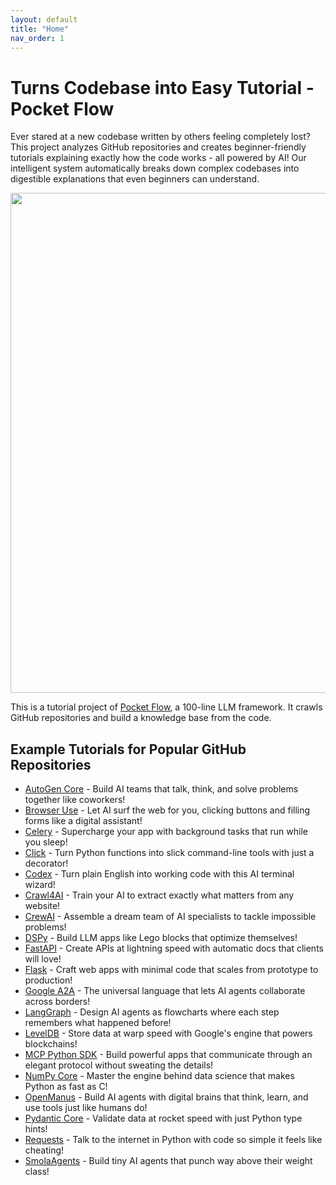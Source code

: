 ```yaml
---
layout: default
title: "Home"
nav_order: 1
---
```


# Turns Codebase into Easy Tutorial - Pocket Flow

Ever stared at a new codebase written by others feeling completely lost? This project analyzes GitHub repositories and creates beginner-friendly tutorials explaining exactly how the code works - all powered by AI! Our intelligent system automatically breaks down complex codebases into digestible explanations that even beginners can understand.

<p align="center">
  <a href="https://github.com/The-Pocket/PocketFlow" target="_blank">
    <img 
      src="https://raw.githubusercontent.com/The-Pocket/Tutorial-Codebase-Knowledge/refs/heads/main/assets/banner.png" width="800"
    />
  </a>
</p>

This is a tutorial project of [Pocket Flow](https://github.com/The-Pocket/PocketFlow), a 100-line LLM framework. It crawls GitHub repositories and build a knowledge base from the code.

## Example Tutorials for Popular GitHub Repositories

- [AutoGen Core](./AutoGen%20Core/index.md) - Build AI teams that talk, think, and solve problems together like coworkers!
- [Browser Use](./Browser%20Use/index.md) - Let AI surf the web for you, clicking buttons and filling forms like a digital assistant!
- [Celery](./Celery/index.md) - Supercharge your app with background tasks that run while you sleep!
- [Click](./Click/index.md) - Turn Python functions into slick command-line tools with just a decorator!
- [Codex](./Codex/index.md) - Turn plain English into working code with this AI terminal wizard!
- [Crawl4AI](./Crawl4AI/index.md) - Train your AI to extract exactly what matters from any website!
- [CrewAI](./CrewAI/index.md) - Assemble a dream team of AI specialists to tackle impossible problems!
- [DSPy](./DSPy/index.md) - Build LLM apps like Lego blocks that optimize themselves!
- [FastAPI](./FastAPI/index.md) - Create APIs at lightning speed with automatic docs that clients will love!
- [Flask](./Flask/index.md) - Craft web apps with minimal code that scales from prototype to production!
- [Google A2A](./Google%20A2A/index.md) - The universal language that lets AI agents collaborate across borders!
- [LangGraph](./LangGraph/index.md) - Design AI agents as flowcharts where each step remembers what happened before!
- [LevelDB](./LevelDB/index.md) - Store data at warp speed with Google's engine that powers blockchains!
- [MCP Python SDK](./MCP%20Python%20SDK/index.md) - Build powerful apps that communicate through an elegant protocol without sweating the details!
- [NumPy Core](./NumPy%20Core/index.md) - Master the engine behind data science that makes Python as fast as C!
- [OpenManus](./OpenManus/index.md) - Build AI agents with digital brains that think, learn, and use tools just like humans do!
- [Pydantic Core](./Pydantic%20Core/index.md) - Validate data at rocket speed with just Python type hints!
- [Requests](./Requests/index.md) - Talk to the internet in Python with code so simple it feels like cheating!
- [SmolaAgents](./SmolaAgents/index.md) - Build tiny AI agents that punch way above their weight class!

